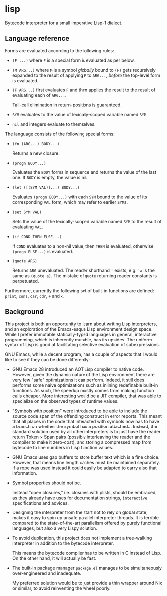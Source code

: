 # lisp

Bytecode interpreter for a small imperative Lisp-1 dialect.

## Language reference

Forms are evaluated according to the following rules:

* `(F ...)` where `F` is a special form is evaluated as per below.
* `(M ARG...)` where `M` is a symbol *globally* bound to `(F)` gets
  recursively expanded to the result of applying `F` to `ARG...`,
  *before* the top-level form is evaluated.
* `(F ARG...)` first evaluates `F` and then applies the result to
  the result of evaluating each of `ARG...`.

  Tail-call elimination in return-positions is guaranteed.
* `SYM` evaluates to the value of lexically-scoped variable named `SYM`.
* `nil` and integers evaluate to themselves.

The language consists of the following special forms:

* `(fn (ARG...) BODY...)`

  Returns a new closure.
* `(progn BODY...)`

  Evaluates the `BODY` forms in sequence and returns the value of the last one.
  If `BODY` is empty, the value is nil.
* `(let ([(SYM VAL)]...) BODY...)`

  Evaluates `(progn BODY...)`
  with each `SYM` bound to the value of its corresponding `VAL` form,
  which may refer to earlier `SYM`s.
* `(set SYM VAL)`

  Sets the value of the lexically-scoped variable named `SYM`
  to the result of evaluating `VAL`.
* `(if COND THEN ELSE...)`

  If `COND` evaluates to a non-nil value, then `THEN` is evaluated,
  otherwise `(progn ELSE...)` is evaluated.
* `(quote ARG)`

  Returns `ARG` unevaluated.
  The reader shorthand `'` exists, e.g. `'a` is the same as `(quote a)`.
  The mistake of `quote` returning reader constants is perpetuated.

Furthermore, currently the following set of built-in functions are defined:
`print`, `cons`, `car`, `cdr`, `+` and `<`.

## Background

This project is both an opportunity to learn about writing Lisp interpreters,
and an exploration of the Emacs-esque Lisp environment design space.
While I prefer immutable statically-typed languages in general,
interactive programming, which is inherently mutable, has its upsides.
The uniform syntax of Lisp is good at facilitating selective evaluation of subexpressions.

GNU Emacs, while a decent program, has a couple of aspects
that I would like to see if they can be done differently:

* GNU Emacs 28 introduced an AOT Lisp compiler to native code.
  However, given the dynamic nature of the Lisp environment
  there are very few "safe" optimizations it can perform.
  Indeed, it still does performs some naive optimizations
  such as inlining redefinable built-in functions.
  As such, the speedup mostly comes from making function calls cheaper.
  More interesting would be a JIT compiler,
  that was able to specialize on the observed types of runtime values.
* "Symbols with position" were introduced to be able to include the source code span
  of the offending construct in error reports.
  This meant that all places in the code that interacted with symbols
  now has to have a branch on whether the symbol has a position attached...
  Instead, the standard solution used by all other interpreters is to just
  have the reader return Token × Span pairs
  (possibly interleaving the reader and the compiler to make it zero-cost),
  and storing a compressed map from bytecode to line numbers in Lisp function values.
* GNU Emacs uses gap buffers to store buffer text which is a fine choice.
  However, that means line length caches must be maintained separately.
  If a rope was used instead it could easily be adapted to carry also that information.
* Symbol properties should not be.

  Instead "open closures," i.e. closures with plists, should be embraced,
  as they already have uses for
  documentation strings, `interactive` specifications and advices.
* Designing the interpreter from the start not to rely on global state,
  makes it easy to spin up unsafe parallel interpreter threads.
  It is terrible compared to the state-of-the-art parallelism
  offered by purely functional languages,
  but also a very Lispy solution.
* To avoid duplication, this project does not implement a tree-walking interpreter
  in addition to the bytecode interpreter.

  This means the bytecode compiler has to be written in C instead of Lisp.
  On the other hand, it will actually be fast.
* The built-in package manager `package.el` manages to be
  simultaneously over-engineered and inadequate.

  My preferred solution would be to just provide a thin wrapper around Nix or similar,
  to avoid reinventing the wheel poorly.
